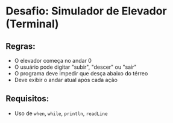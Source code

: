 # Desafio: Simulador de Elevador (Terminal)

## Regras:
- O elevador começa no andar 0
- O usuário pode digitar "subir", "descer" ou "sair"
- O programa deve impedir que desça abaixo do térreo
- Deve exibir o andar atual após cada ação

## Requisitos:
- Uso de `when`, `while`, `println`, `readLine`
